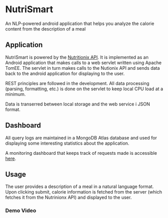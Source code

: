 # NutriSmart
An NLP-powered android application that helps you analyze the calorie content from the description of a meal

## Application

NutriSmart is powered by the [Nutritionix API](https://www.nutritionix.com/business/api). It is implemented as an Android application that makes calls to a web servlet written using Apache TomEE. The servlet in turn makes calls to the Nutionix API and sends data back to the android application for displaying to the user. 

REST principles are followed in the development. All data processing (parsing, formatting, etc.) is done on the servlet to keep local CPU load at a minimum. 

Data is transerred between local storage and the web service i JSON format. 
 
## Dashboard

All query logs are maintained in a MongoDB Atlas database and used for displaying some interesting statistics about the application.

A monitoring dashboard that keeps track of requests made is accessible [here](https://enigmatic-citadel-60457.herokuapp.com/stats). 

## Usage

The user provides a description of a meal in a natural language format. Upon clicking submit, calorie information is fetched from the server (which fetches it from the Nutrinionx API) and displayed to the user.

### Demo Video

